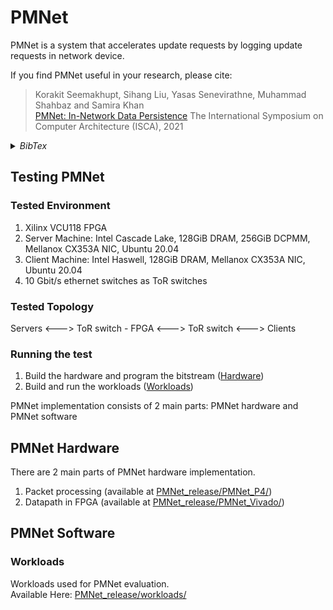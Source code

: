 # PMNet

PMNet is a system that accelerates update requests by logging update requests in network device.

If you find PMNet useful in your research, please cite:

> Korakit Seemakhupt, Sihang Liu, Yasas Senevirathne, Muhammad Shahbaz and Samira Khan  
> [PMNet: In-Network Data Persistence](https://www.cs.virginia.edu/~smk9u/PMNet_ISCA2021.pdf) 
> The International Symposium on Computer Architecture (ISCA), 2021

<details><summary><i>BibTex</i></summary>
<p>

```
@inproceedings{seemakhupt2021pmnet,
  title={PMNet: In-Network Data Persistence},
  author={Seemakhupt, Korakit and Liu, Sihang and Senevirathne, Yasas and Shahbaz, Muhammad and Khan, Samira},
  booktitle={2021 ACM/IEEE 48th Annual International Symposium on Computer Architecture (ISCA)},
  year={2021}
}
```

</p>
</details>

## Testing PMNet
### Tested Environment
1. Xilinx VCU118 FPGA
2. Server Machine: Intel Cascade Lake, 128GiB DRAM, 256GiB DCPMM, Mellanox CX353A NIC, Ubuntu 20.04
3. Client Machine: Intel Haswell, 128GiB DRAM, Mellanox CX353A NIC, Ubuntu 20.04
4. 10 Gbit/s ethernet switches as ToR switches

### Tested Topology
Servers <---> ToR switch - FPGA <---> ToR switch <---> Clients

### Running the test
1. Build the hardware and program the bitstream ([Hardware](PMNet_release/PMNet_Vivado/))
2. Build and run the workloads ([Workloads](PMNet_release/workloads/))


PMNet implementation consists of 2 main parts: PMNet hardware and PMNet software

## PMNet Hardware
There are 2 main parts of PMNet hardware implementation.
1. Packet processing (available at [PMNet_release/PMNet_P4/](PMNet_release/PMNet_P4/))
2. Datapath in FPGA (available at [PMNet_release/PMNet_Vivado/](PMNet_release/PMNet_Vivado/))

## PMNet Software
### Workloads
Workloads used for PMNet evaluation.    
Available Here: [PMNet_release/workloads/](PMNet_release/workloads/)

